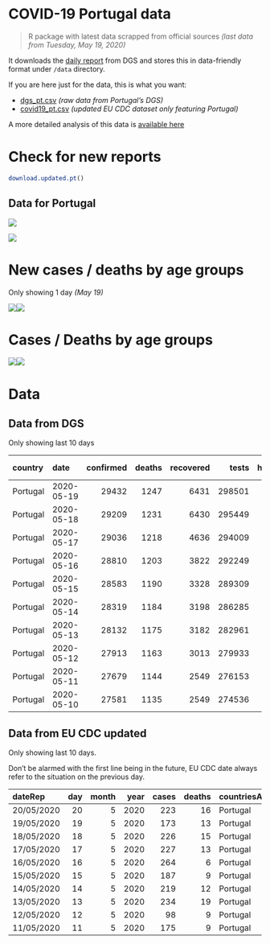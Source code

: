 COVID-19 Portugal data
================

> R package with latest data scrapped from official sources *(last data
> from Tuesday, May 19, 2020)*

It downloads the [daily
report](https://covid19.min-saude.pt/relatorio-de-situacao/) from DGS
and stores this in data-friendly format under `/data` directory.

If you are here just for the data, this is what you want:

  - [dgs\_pt.csv](raw/master/data/dgs_pt.csv) *(raw data from Portugal’s
    DGS)*
  - [covid19\_pt.csv](raw/master/data/covid19_pt.csv) *(updated EU CDC
    dataset only featuring Portugal)*

A more detailed analysis of this data is [available
here](https://averissimo.github.io/covid19-analysis/portugal.html)

# Check for new reports

``` r
download.updated.pt()
```

## Data for Portugal

![](README_files/figure-gfm/unnamed-chunk-7-1.svg)<!-- -->

![](README_files/figure-gfm/unnamed-chunk-8-1.svg)<!-- -->

# New cases / deaths by age groups

Only showing 1 day *(May
19)*

![](README_files/figure-gfm/unnamed-chunk-10-1.svg)<!-- -->![](README_files/figure-gfm/unnamed-chunk-10-2.svg)<!-- -->

# Cases / Deaths by age groups

![](README_files/figure-gfm/unnamed-chunk-11-1.svg)<!-- -->![](README_files/figure-gfm/unnamed-chunk-11-2.svg)<!-- -->

# Data

## Data from DGS

Only showing last 10
days

| country  | date       | confirmed | deaths | recovered |  tests | hospitalized | in.icu | confirmed\_m\_00-09 | confirmed\_w\_00-09 | confirmed\_m\_10-19 | confirmed\_w\_10-19 | confirmed\_m\_20-29 | confirmed\_w\_20-29 | confirmed\_m\_30-39 | confirmed\_w\_30-39 | confirmed\_m\_40-49 | confirmed\_w\_40-49 | confirmed\_m\_50-59 | confirmed\_w\_50-59 | confirmed\_m\_60-69 | confirmed\_w\_60-69 | confirmed\_m\_70-79 | confirmed\_w\_70-79 | confirmed\_m\_80+ | confirmed\_w\_80+ | death\_m\_00-09 | death\_w\_00-09 | death\_m\_10-19 | death\_w\_10-19 | death\_m\_20-29 | death\_w\_20-29 | death\_m\_30-39 | death\_w\_30-39 | death\_m\_40-49 | death\_w\_40-49 | death\_m\_50-59 | death\_w\_50-59 | death\_m\_60-69 | death\_w\_60-69 | death\_m\_70-79 | death\_w\_70-79 | death\_m\_80+ | death\_w\_80+ |
| :------- | :--------- | --------: | -----: | --------: | -----: | -----------: | -----: | ------------------: | ------------------: | ------------------: | ------------------: | ------------------: | ------------------: | ------------------: | ------------------: | ------------------: | ------------------: | ------------------: | ------------------: | ------------------: | ------------------: | ------------------: | ------------------: | ----------------: | ----------------: | --------------: | --------------: | --------------: | --------------: | --------------: | --------------: | --------------: | --------------: | --------------: | --------------: | --------------: | --------------: | --------------: | --------------: | --------------: | --------------: | ------------: | ------------: |
| Portugal | 2020-05-19 |     29432 |   1247 |      6431 | 298501 |          629 |    101 |                 271 |                 260 |                 432 |                 497 |                1622 |                2044 |                1853 |                2460 |                1998 |                2962 |                1962 |                3001 |                1515 |                1756 |                1138 |                1292 |              1413 |              2956 |               0 |               0 |               0 |               0 |               1 |               0 |               0 |               0 |               7 |               6 |              28 |              12 |              74 |              38 |             141 |             102 |           356 |           482 |
| Portugal | 2020-05-18 |     29209 |   1231 |      6430 | 295449 |          628 |    105 |                 269 |                 259 |                 429 |                 493 |                1600 |                2027 |                1832 |                2431 |                1977 |                2930 |                1957 |                2985 |                1509 |                1741 |                1132 |                1287 |              1409 |              2942 |               0 |               0 |               0 |               0 |               1 |               0 |               0 |               0 |               7 |               6 |              28 |              12 |              73 |              38 |             140 |             102 |           349 |           475 |
| Portugal | 2020-05-17 |     29036 |   1218 |      4636 | 294009 |          649 |    108 |                 263 |                 255 |                 426 |                 490 |                1582 |                2009 |                1808 |                2416 |                1959 |                2917 |                1948 |                2965 |                1500 |                1734 |                1132 |                1285 |              1407 |              2940 |               0 |               0 |               0 |               0 |               1 |               0 |               0 |               0 |               7 |               6 |              28 |              12 |              72 |              38 |             139 |             100 |           347 |           468 |
| Portugal | 2020-05-16 |     28810 |   1203 |      3822 | 292249 |          657 |    115 |                 259 |                 253 |                 421 |                 484 |                1565 |                1986 |                1796 |                2393 |                1941 |                2887 |                1931 |                2932 |                1494 |                1726 |                1127 |                1281 |              1406 |              2928 |               0 |               0 |               0 |               0 |               1 |               0 |               0 |               0 |               7 |               6 |              28 |              12 |              69 |              38 |             136 |              99 |           344 |           463 |
| Portugal | 2020-05-15 |     28583 |   1190 |      3328 | 289309 |          673 |    112 |                 251 |                 248 |                 418 |                 475 |                1547 |                1962 |                1781 |                2376 |                1926 |                2870 |                1914 |                2910 |                1481 |                1714 |                1125 |                1277 |              1394 |              2914 |               0 |               0 |               0 |               0 |               1 |               0 |               0 |               0 |               7 |               6 |              28 |              12 |              67 |              38 |             136 |              99 |           337 |           459 |
| Portugal | 2020-05-14 |     28319 |   1184 |      3198 | 286285 |          680 |    108 |                 246 |                 245 |                 411 |                 469 |                1519 |                1931 |                1753 |                2348 |                1905 |                2853 |                1895 |                2897 |                1469 |                1706 |                1116 |                1272 |              1383 |              2901 |               0 |               0 |               0 |               0 |               1 |               0 |               0 |               0 |               7 |               6 |              28 |              11 |              67 |              37 |             136 |              99 |           337 |           455 |
| Portugal | 2020-05-13 |     28132 |   1175 |      3182 | 282961 |          692 |    103 |                 245 |                 239 |                 406 |                 466 |                1501 |                1910 |                1741 |                2331 |                1887 |                2841 |                1876 |                2870 |                1463 |                1704 |                1111 |                1271 |              1378 |              2892 |               0 |               0 |               0 |               0 |               1 |               0 |               0 |               0 |               6 |               6 |              28 |              10 |              67 |              37 |             136 |              96 |           335 |           453 |
| Portugal | 2020-05-12 |     27913 |   1163 |      3013 | 279933 |          709 |    113 |                 242 |                 236 |                 401 |                 463 |                1489 |                1883 |                1717 |                2310 |                1865 |                2828 |                1857 |                2853 |                1455 |                1704 |                1107 |                1258 |              1364 |              2881 |               0 |               0 |               0 |               0 |               1 |               0 |               0 |               0 |               6 |               6 |              28 |              10 |              66 |              35 |             136 |              95 |           332 |           448 |
| Portugal | 2020-05-11 |     27679 |   1144 |      2549 | 276153 |          805 |    112 |                 237 |                 236 |                 394 |                 455 |                1474 |                1860 |                1700 |                2289 |                1839 |                2810 |                1835 |                2838 |                1448 |                1694 |                1105 |                1253 |              1349 |              2863 |               0 |               0 |               0 |               0 |               1 |               0 |               0 |               0 |               5 |               6 |              27 |               9 |              64 |              35 |             134 |              94 |           326 |           443 |
| Portugal | 2020-05-10 |     27581 |   1135 |      2549 | 274536 |          797 |    112 |                 233 |                 235 |                 390 |                 452 |                1467 |                1848 |                1695 |                2288 |                1831 |                2809 |                1827 |                2830 |                1447 |                1687 |                1102 |                1251 |              1344 |              2845 |               0 |               0 |               0 |               0 |               1 |               0 |               0 |               0 |               5 |               6 |              27 |               9 |              63 |              34 |             133 |              94 |           324 |           439 |

## Data from EU CDC updated

Only showing last 10 days.

Don’t be alarmed with the first line being in the future, EU CDC date
always refer to the situation on the previous
day.

| dateRep    | day | month | year | cases | deaths | countriesAndTerritories | geoId | countryterritoryCode | popData2018 | continentExp |
| :--------- | --: | ----: | ---: | ----: | -----: | :---------------------- | :---- | :------------------- | ----------: | :----------- |
| 20/05/2020 |  20 |     5 | 2020 |   223 |     16 | Portugal                | PT    | PRT                  |    10281762 | NA           |
| 19/05/2020 |  19 |     5 | 2020 |   173 |     13 | Portugal                | PT    | PRT                  |    10281762 | Europe       |
| 18/05/2020 |  18 |     5 | 2020 |   226 |     15 | Portugal                | PT    | PRT                  |    10281762 | Europe       |
| 17/05/2020 |  17 |     5 | 2020 |   227 |     13 | Portugal                | PT    | PRT                  |    10281762 | Europe       |
| 16/05/2020 |  16 |     5 | 2020 |   264 |      6 | Portugal                | PT    | PRT                  |    10281762 | Europe       |
| 15/05/2020 |  15 |     5 | 2020 |   187 |      9 | Portugal                | PT    | PRT                  |    10281762 | Europe       |
| 14/05/2020 |  14 |     5 | 2020 |   219 |     12 | Portugal                | PT    | PRT                  |    10281762 | Europe       |
| 13/05/2020 |  13 |     5 | 2020 |   234 |     19 | Portugal                | PT    | PRT                  |    10281762 | Europe       |
| 12/05/2020 |  12 |     5 | 2020 |    98 |      9 | Portugal                | PT    | PRT                  |    10281762 | Europe       |
| 11/05/2020 |  11 |     5 | 2020 |   175 |      9 | Portugal                | PT    | PRT                  |    10281762 | Europe       |
